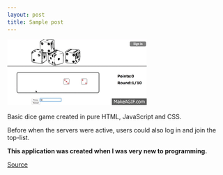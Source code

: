 ```yaml
---
layout: post
title: Sample post
---
```

![Geometric pattern with fading gradient](/img/DiceGame.gif)

Basic dice game created in pure HTML, JavaScript and CSS.

Before when the servers were active, users could also log in and join the top-list. 

**This application was created when I was very new to programming.**

[Source](https://github.com/axelnyberg/DiceGame)




